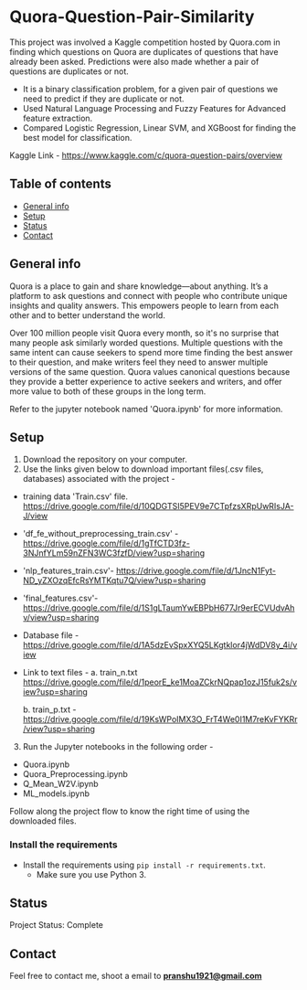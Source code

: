# Quora-Question-Pair-Similarity
This project was involved a Kaggle competition hosted by Quora.com in finding which questions on Quora are duplicates of questions that have already been asked. Predictions were also made whether a pair of questions are duplicates or not.

- It is a binary classification problem, for a given pair of questions we need to predict if they are duplicate or not.
- Used Natural Language Processing and Fuzzy Features for Advanced feature extraction.
- Compared Logistic Regression, Linear SVM, and XGBoost for finding the best model for classification.

Kaggle Link -
https://www.kaggle.com/c/quora-question-pairs/overview


## Table of contents
* [General info](#general-info)
* [Setup](#setup)
* [Status](#status)
* [Contact](#contact)

## General info

Quora is a place to gain and share knowledge—about anything. It’s a platform to ask questions and connect with people who contribute unique insights and quality answers. This empowers people to learn from each other and to better understand the world.

Over 100 million people visit Quora every month, so it's no surprise that many people ask similarly worded questions. Multiple questions with the same intent can cause seekers to spend more time finding the best answer to their question, and make writers feel they need to answer multiple versions of the same question. Quora values canonical questions because they provide a better experience to active seekers and writers, and offer more value to both of these groups in the long term.

Refer to the jupyter notebook named 'Quora.ipynb' for more information.

## Setup

1. Download the repository on your computer.
2. Use the links given below to download important files(.csv files, databases) associated with the project -

- training data 'Train.csv' file.
https://drive.google.com/file/d/10QDGTSI5PEV9e7CTpfzsXRpUwRIsJA-J/view

- 'df_fe_without_preprocessing_train.csv' -
https://drive.google.com/file/d/1gTfCTD3fz-3NJnfYLm59nZFN3WC3fzfD/view?usp=sharing

- 'nlp_features_train.csv'- 
https://drive.google.com/file/d/1JncN1Fyt-ND_yZXOzqEfcRsYMTKqtu7Q/view?usp=sharing

- 'final_features.csv'-
https://drive.google.com/file/d/1S1gLTaumYwEBPbH677Jr9erECVUdvAhv/view?usp=sharing

- Database file -
https://drive.google.com/file/d/1A5dzEvSpxXYQ5LKgtklor4jWdDV8y_4i/view

- Link to text files -
   a. train_n.txt
      https://drive.google.com/file/d/1peorE_ke1MoaZCkrNQpap1ozJ15fuk2s/view?usp=sharing

   b. train_p.txt -
     https://drive.google.com/file/d/19KsWPoIMX3O_FrT4We0I1M7reKvFYKRr/view?usp=sharing


3. Run the Jupyter notebooks in the following order -

- Quora.ipynb
- Quora_Preprocessing.ipynb
- Q_Mean_W2V.ipynb
- ML_models.ipynb

Follow along the project flow to know the right time of using the downloaded files.

### Install the requirements
 
* Install the requirements using `pip install -r requirements.txt`.
    * Make sure you use Python 3.
    

## Status
Project Status: Complete


## Contact
Feel free to contact me, shoot a email to **pranshu1921@gmail.com**
